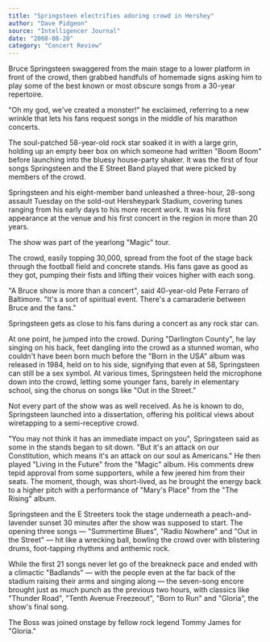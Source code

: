 ```yaml
---
title: "Springsteen electrifies adoring crowd in Hershey"
author: "Dave Pidgeon"
source: "Intelligencer Journal"
date: "2008-08-20"
category: "Concert Review"
---
```


Bruce Springsteen swaggered from the main stage to a lower platform in front of the crowd, then grabbed handfuls of homemade signs asking him to play some of the best known or most obscure songs from a 30-year repertoire.

"Oh my god, we've created a monster!" he exclaimed, referring to a new wrinkle that lets his fans request songs in the middle of his marathon concerts.

The soul-patched 58-year-old rock star soaked it in with a large grin, holding up an empty beer box on which someone had written "Boom Boom" before launching into the bluesy house-party shaker. It was the first of four songs Springsteen and the E Street Band played that were picked by members of the crowd.

Springsteen and his eight-member band unleashed a three-hour, 28-song assault Tuesday on the sold-out Hersheypark Stadium, covering tunes ranging from his early days to his more recent work. It was his first appearance at the venue and his first concert in the region in more than 20 years.

The show was part of the yearlong "Magic" tour.

The crowd, easily topping 30,000, spread from the foot of the stage back through the football field and concrete stands. His fans gave as good as they got, pumping their fists and lifting their voices higher with each song.

"A Bruce show is more than a concert", said 40-year-old Pete Ferraro of Baltimore. "It's a sort of spiritual event. There's a camaraderie between Bruce and the fans."

Springsteen gets as close to his fans during a concert as any rock star can.

At one point, he jumped into the crowd. During "Darlington County", he lay singing on his back, feet dangling into the crowd as a stunned woman, who couldn't have been born much before the "Born in the USA" album was released in 1984, held on to his side, signifying that even at 58, Springsteen can still be a sex symbol. At various times, Springsteen held the microphone down into the crowd, letting some younger fans, barely in elementary school, sing the chorus on songs like "Out in the Street."

Not every part of the show was as well received. As he is known to do, Springsteen launched into a dissertation, offering his political views about wiretapping to a semi-receptive crowd.

"You may not think it has an immediate impact on you", Springsteen said as some in the stands began to sit down. "But it's an attack on our Constitution, which means it's an attack on our soul as Americans." He then played "Living in the Future" from the "Magic" album. His comments drew tepid approval from some supporters, while a few jeered him from their seats. The moment, though, was short-lived, as he brought the energy back to a higher pitch with a performance of "Mary's Place" from the "The Rising" album.

Springsteen and the E Streeters took the stage underneath a peach-and-lavender sunset 30 minutes after the show was supposed to start. The opening three songs — "Summertime Blues", "Radio Nowhere" and "Out in the Street" — hit like a wrecking ball, bowling the crowd over with blistering drums, foot-tapping rhythms and anthemic rock.

While the first 21 songs never let go of the breakneck pace and ended with a climactic "Badlands" — with the people even at the far back of the stadium raising their arms and singing along — the seven-song encore brought just as much punch as the previous two hours, with classics like "Thunder Road", "Tenth Avenue Freezeout", "Born to Run" and "Gloria", the show's final song.

The Boss was joined onstage by fellow rock legend Tommy James for "Gloria."
